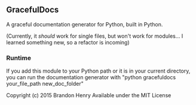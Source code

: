 ## GracefulDocsA graceful documentation generator for Python, built in Python.(Currently, it *should* work for single files, but won't work for modules... I learned something new, so a refactor is incoming)### RuntimeIf you add this module to your Python path or it is in your current directory, you can run the documentation generator with "python gracefuldocs your_file_path new_doc_folder"Copyright (c) 2015 Brandon HenryAvailable under the MIT License